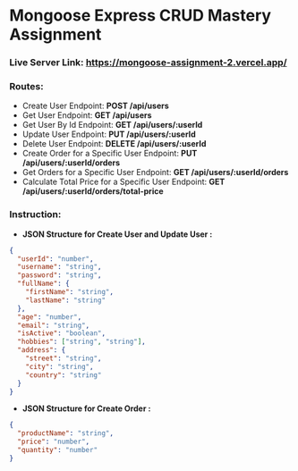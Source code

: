 # Mongoose Express CRUD Mastery Assignment

### Live Server Link: <a href="https://mongoose-assignment-2.vercel.app/">https://mongoose-assignment-2.vercel.app/</a>

### Routes:

- Create User Endpoint: **POST /api/users**
- Get User Endpoint: **GET /api/users**
- Get User By Id Endpoint: **GET /api/users/:userId**
- Update User Endpoint: **PUT /api/users/:userId**
- Delete User Endpoint: **DELETE /api/users/:userId**
- Create Order for a Specific User Endpoint: **PUT /api/users/:userId/orders**
- Get Orders for a Specific User Endpoint: **GET /api/users/:userId/orders**
- Calculate Total Price for a Specific User Endpoint: **GET /api/users/:userId/orders/total-price**

### Instruction:

- **JSON Structure for Create User and Update User :**

```json
{
  "userId": "number",
  "username": "string",
  "password": "string",
  "fullName": {
    "firstName": "string",
    "lastName": "string"
  },
  "age": "number",
  "email": "string",
  "isActive": "boolean",
  "hobbies": ["string", "string"],
  "address": {
    "street": "string",
    "city": "string",
    "country": "string"
  }
}
```

- **JSON Structure for Create Order :**

```json
{
  "productName": "string",
  "price": "number",
  "quantity": "number"
}
```
